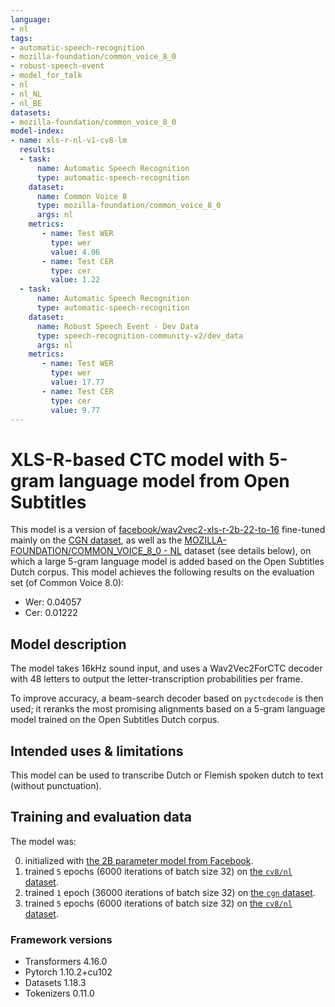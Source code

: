 ```yaml
---
language:
- nl
tags:
- automatic-speech-recognition
- mozilla-foundation/common_voice_8_0
- robust-speech-event
- model_for_talk
- nl
- nl_NL
- nl_BE
datasets:
- mozilla-foundation/common_voice_8_0
model-index:
- name: xls-r-nl-v1-cv8-lm
  results:
  - task: 
      name: Automatic Speech Recognition 
      type: automatic-speech-recognition
    dataset:
      name: Common Voice 8
      type: mozilla-foundation/common_voice_8_0
      args: nl
    metrics:
       - name: Test WER
         type: wer
         value: 4.06
       - name: Test CER
         type: cer
         value: 1.22
  - task: 
      name: Automatic Speech Recognition
      type: automatic-speech-recognition
    dataset:
      name: Robust Speech Event - Dev Data
      type: speech-recognition-community-v2/dev_data
      args: nl
    metrics:
       - name: Test WER
         type: wer
         value: 17.77
       - name: Test CER
         type: cer
         value: 9.77
---
```


# XLS-R-based CTC model with 5-gram language model from Open Subtitles

This model is a version of [facebook/wav2vec2-xls-r-2b-22-to-16](https://huggingface.co/facebook/wav2vec2-xls-r-2b-22-to-16) fine-tuned mainly on the [CGN dataset](https://taalmaterialen.ivdnt.org/download/tstc-corpus-gesproken-nederlands/), as well as the [MOZILLA-FOUNDATION/COMMON_VOICE_8_0 - NL](https://commonvoice.mozilla.org) dataset (see details below), on which a large 5-gram language model is added based on the Open Subtitles Dutch corpus. This model achieves the following results on the evaluation set (of Common Voice 8.0):
- Wer: 0.04057
- Cer: 0.01222

## Model description

The model takes 16kHz sound input, and uses a Wav2Vec2ForCTC decoder with 48 letters to output the letter-transcription probabilities per frame. 

To improve accuracy, a beam-search decoder based on `pyctcdecode` is then used; it reranks the most promising alignments based on a 5-gram language model trained on the Open Subtitles Dutch corpus.

## Intended uses & limitations

This model can be used to transcribe Dutch or Flemish spoken dutch to text (without punctuation).

## Training and evaluation data

The model was:

0. initialized with [the 2B parameter model from Facebook](facebook/wav2vec2-xls-r-2b-22-to-16).
1. trained `5` epochs (6000 iterations of batch size 32) on [the `cv8/nl` dataset](https://huggingface.co/datasets/mozilla-foundation/common_voice_8_0).
2. trained `1` epoch (36000 iterations of batch size 32) on [the `cgn` dataset](https://taalmaterialen.ivdnt.org/download/tstc-corpus-gesproken-nederlands/).
3. trained `5` epochs (6000 iterations of batch size 32) on [the `cv8/nl` dataset](https://huggingface.co/datasets/mozilla-foundation/common_voice_8_0).

### Framework versions

- Transformers 4.16.0
- Pytorch 1.10.2+cu102
- Datasets 1.18.3
- Tokenizers 0.11.0